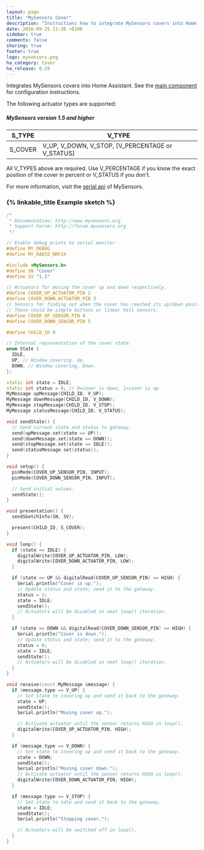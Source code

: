```yaml
---
layout: page
title: "MySensors Cover"
description: "Instructions how to integrate MySensors covers into Home Assistant."
date: 2016-09-25 11:30 +0100
sidebar: true
comments: false
sharing: true
footer: true
logo: mysensors.png
ha_category: Cover
ha_release: 0.29
---
```


Integrates MySensors covers into Home Assistant. See the [main component] for configuration instructions.

The following actuator types are supported:

##### MySensors version 1.5 and higher
S_TYPE      | V_TYPE
------------|-------------
S_COVER     | V_UP, V_DOWN, V_STOP, [V_PERCENTAGE or V_STATUS]

All V_TYPES above are required. Use V_PERCENTAGE if you know the exact position of the cover in percent or V_STATUS if you don't.

For more information, visit the [serial api] of MySensors.

### {% linkable_title Example sketch %}

```cpp
/*
 * Documentation: http://www.mysensors.org
 * Support Forum: http://forum.mysensors.org
 */

// Enable debug prints to serial monitor
#define MY_DEBUG
#define MY_RADIO_NRF24

#include <MySensors.h>
#define SN "Cover"
#define SV "1.1"

// Actuators for moving the cover up and down respectively.
#define COVER_UP_ACTUATOR_PIN 2
#define COVER_DOWN_ACTUATOR_PIN 3
// Sensors for finding out when the cover has reached its up/down position.
// These could be simple buttons or linear hall sensors.
#define COVER_UP_SENSOR_PIN 4
#define COVER_DOWN_SENSOR_PIN 5

#define CHILD_ID 0

// Internal representation of the cover state.
enum State {
  IDLE,
  UP, // Window covering. Up.
  DOWN, // Window covering. Down.
};

static int state = IDLE;
static int status = 0; // 0=cover is down, 1=cover is up
MyMessage upMessage(CHILD_ID, V_UP);
MyMessage downMessage(CHILD_ID, V_DOWN);
MyMessage stopMessage(CHILD_ID, V_STOP);
MyMessage statusMessage(CHILD_ID, V_STATUS);

void sendState() {
  // Send current state and status to gateway.
  send(upMessage.set(state == UP));
  send(downMessage.set(state == DOWN));
  send(stopMessage.set(state == IDLE));
  send(statusMessage.set(status));
}

void setup() {
  pinMode(COVER_UP_SENSOR_PIN, INPUT);
  pinMode(COVER_DOWN_SENSOR_PIN, INPUT);

  // Send initial values.
  sendState();
}

void presentation() {
  sendSketchInfo(SN, SV);

  present(CHILD_ID, S_COVER);
}

void loop() {
  if (state == IDLE) {
    digitalWrite(COVER_UP_ACTUATOR_PIN, LOW);
    digitalWrite(COVER_DOWN_ACTUATOR_PIN, LOW);
  }

  if (state == UP && digitalRead(COVER_UP_SENSOR_PIN) == HIGH) {
    Serial.println("Cover is up.");
    // Update status and state; send it to the gateway.
    status = 1;
    state = IDLE;
    sendState();
    // Actuators will be disabled in next loop() iteration.
  }

  if (state == DOWN && digitalRead(COVER_DOWN_SENSOR_PIN) == HIGH) {
    Serial.println("Cover is down.");
    // Update status and state; send it to the gateway.
    status = 0;
    state = IDLE;
    sendState();
    // Actuators will be disabled in next loop() iteration.
  }
}

void receive(const MyMessage &message) {
  if (message.type == V_UP) {
    // Set state to covering up and send it back to the gateway.
    state = UP;
    sendState();
    Serial.println("Moving cover up.");

    // Activate actuator until the sensor returns HIGH in loop().
    digitalWrite(COVER_UP_ACTUATOR_PIN, HIGH);
  }

  if (message.type == V_DOWN) {
    // Set state to covering up and send it back to the gateway.
    state = DOWN;
    sendState();
    Serial.println("Moving cover down.");
    // Activate actuator until the sensor returns HIGH in loop().
    digitalWrite(COVER_DOWN_ACTUATOR_PIN, HIGH);
  }

  if (message.type == V_STOP) {
    // Set state to idle and send it back to the gateway.
    state = IDLE;
    sendState();
    Serial.println("Stopping cover.");

    // Actuators will be switched off in loop().
  }
}
```

[main component]: /components/mysensors/
[serial api]: https://www.mysensors.org/download/serial_api_15
